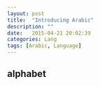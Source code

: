 ```yaml
---
layout: post
title:  "Introducing Arabic"
description: ""
date:   2015-04-21 20:02:39
categories: Lang
tags: [Arabic, Language]
---
```


## alphabet
